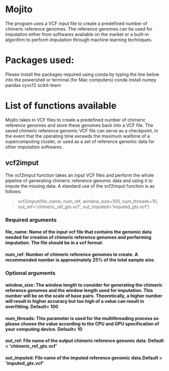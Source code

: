 # Mojito
The program uses a VCF input file to create a predefined number of chimeric reference genomes. The reference genomes can be used for imputation either from softwares available on the market or a built-in algorithm to perform imputation through machine learning techniques.

# Packages used:
Please install the packages required using conda by typing the line below into the powershell or terminal (for Mac computers)
conda install numpy pandas cyvcf2 scikit-learn

# List of functions available
Mojito takes in VCF files to create a predefined number of chimeric reference genomes and store these genomes back into a VCF file. The saved chimeric reference genomic VCF file can serve as a checkpoint, in the event that the operating time exceeds the maximum walltime of a supercomputing cluster, or used as a set of reference genomic data for other imputation softwares. 
## vcf2imput
The vcf2imput function takes an input VCF files and perform the whole pipeline of generating chimeric reference genomic data and using it to impute the missing data. A standard use of the vcf2imput function is as follows:
>vcf2imput(file_name, num_ref, window_size=100, num_threads=10, out_ref='chimeric_ref_gts.vcf', out_imputed='imputed_gts.vcf')
### Required arguments
#### file_name: Name of the input vcf file that contains the genomic data needed for creation of chimeric reference genomes and performing imputation. The file should be in a vcf format.
#### num_ref: Number of chimeric reference genomes to create. A recommended number is approximately 25% of the total sample size.
### Optional arguments
#### window_size: The window length to consider for generating the chimeric reference genomes and the window length used for imputation. This number will be on the scale of base pairs. Theoretically, a higher number will result in higher accuracy but too high of a value can result in overfitting. Default= 100
#### num_threads: This parameter is used for the multithreading process so please choose the value according to the CPU and GPU specification of your computing device. Default= 10
#### out_ref: File name of the output chimeric reference genomic data. Default = 'chimeric_ref_gts.vcf'
#### out_imputed: File name of the imputed reference genomic data.Default = 'imputed_gts.vcf'
